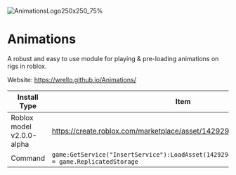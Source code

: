 ![AnimationsLogo250x250_75%](https://github.com/wrello/Animations/assets/89281328/39310186-2e21-4358-adea-10a5538f5426)

# Animations
A robust and easy to use module for playing & pre-loading animations on rigs in roblox.

Website: https://wrello.github.io/Animations/ 

| Install Type | Item |
| ---          | --- |
| Roblox model v2.0.0-alpha | https://create.roblox.com/marketplace/asset/14292949504 |
| Command | `game:GetService("InsertService"):LoadAsset(14292949504).Animations.Parent = game.ReplicatedStorage` |
